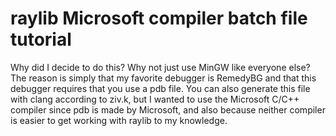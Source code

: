 # raylib Microsoft compiler batch file tutorial

Why did I decide to do this? Why not just use MinGW like everyone else? The reason is simply that my favorite debugger is RemedyBG and that this debugger requires that you use a pdb file. You can also generate this file with clang according to ziv.k, but I wanted to use the Microsoft C/C++ compiler since pdb is made by Microsoft, and also because neither compiler is easier to get working with raylib to my knowledge.
